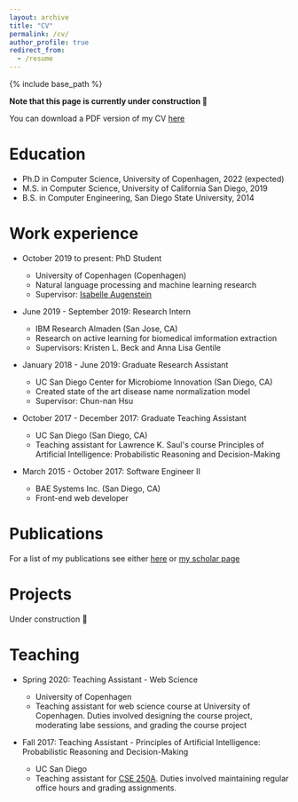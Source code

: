 ```yaml
---
layout: archive
title: "CV"
permalink: /cv/
author_profile: true
redirect_from:
  - /resume
---
```


{% include base_path %}

**Note that this page is currently under construction :hammer:**

You can download a PDF version of my CV [here](/files/Curriculum_Vitae.pdf)

Education
======
* Ph.D in Computer Science, University of Copenhagen, 2022 (expected)
* M.S. in Computer Science, University of California San Diego, 2019
* B.S. in Computer Engineering, San Diego State University, 2014

Work experience
======
* October 2019 to present: PhD Student
  * University of Copenhagen (Copenhagen)
  * Natural language processing and machine learning research
  * Supervisor: [Isabelle Augenstein](https://isabelleaugenstein.github.io/)

* June 2019 - September 2019: Research Intern
  * IBM Research Almaden (San Jose, CA)
  * Research on active learning for biomedical imformation extraction
  * Supervisors: Kristen L. Beck and Anna Lisa Gentile
  
* January 2018 - June 2019: Graduate Research Assistant
  * UC San Diego Center for Microbiome Innovation (San Diego, CA)
  * Created state of the art disease name normalization model
  * Supervisor: Chun-nan Hsu
  
* October 2017 - December 2017: Graduate Teaching Assistant
  * UC San Diego (San Diego, CA)
  * Teaching assistant for Lawrence K. Saul's course Principles of Artificial Intelligence:
Probabilistic Reasoning and Decision-Making

* March 2015 - October 2017: Software Engineer II
  * BAE Systems Inc. (San Diego, CA)
  * Front-end web developer

Publications
======
  For a list of my publications see either [here](/publications) or [my scholar page](https://scholar.google.com/citations?hl=en&user=OGk5UnYAAAAJ)
  
Projects
======
  Under construction :hammer:
  
Teaching
======
  * Spring 2020: Teaching Assistant - Web Science
    * University of Copenhagen
    * Teaching assistant for web science course at University of Copenhagen. Duties involved designing the course project, moderating labe sessions, and grading the course project
    
  * Fall 2017: Teaching Assistant - Principles of Artificial Intelligence:
Probabilistic Reasoning and Decision-Making
    * UC San Diego
    * Teaching assistant for [CSE 250A](https://cseweb.ucsd.edu/classes/fa17/cse250A-a/). Duties involved maintaining regular office hours and grading assignments.
  
